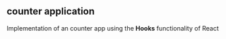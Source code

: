 ## counter application

Implementation of an counter app using  the **Hooks** functionality of React
